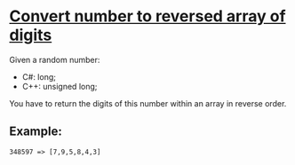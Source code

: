# [Convert number to reversed array of digits](https://www.codewars.com/kata/5583090cbe83f4fd8c000051)

Given a random number:

* C#: long;
* C++: unsigned long;

You have to return the digits of this number within an array in reverse order.

## Example:

```
348597 => [7,9,5,8,4,3]
```